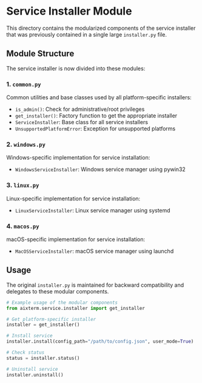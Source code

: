 # Service Installer Module

This directory contains the modularized components of the service installer that was previously 
contained in a single large `installer.py` file.

## Module Structure

The service installer is now divided into these modules:

### 1. `common.py`

Common utilities and base classes used by all platform-specific installers:
- `is_admin()`: Check for administrative/root privileges
- `get_installer()`: Factory function to get the appropriate installer
- `ServiceInstaller`: Base class for all service installers
- `UnsupportedPlatformError`: Exception for unsupported platforms

### 2. `windows.py`

Windows-specific implementation for service installation:
- `WindowsServiceInstaller`: Windows service manager using pywin32

### 3. `linux.py`

Linux-specific implementation for service installation:
- `LinuxServiceInstaller`: Linux service manager using systemd

### 4. `macos.py`

macOS-specific implementation for service installation:
- `MacOSServiceInstaller`: macOS service manager using launchd

## Usage

The original `installer.py` is maintained for backward compatibility and delegates to these modular components.

```python
# Example usage of the modular components
from aixterm.service.installer import get_installer

# Get platform-specific installer
installer = get_installer()

# Install service
installer.install(config_path="/path/to/config.json", user_mode=True)

# Check status
status = installer.status()

# Uninstall service
installer.uninstall()
```
